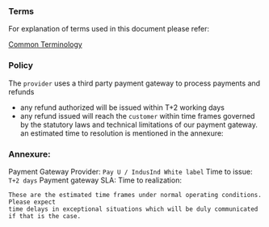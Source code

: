 ### Terms
For explanation of terms used in this document please refer:

[Common Terminology](../common/terminology.md)


### Policy
The `provider` uses a third party payment gateway to process payments and refunds

* any refund authorized will be issued within T+2 working days
* any refund issued will reach the `customer` within time frames governed by the statutory laws and technical limitations of our payment gateway.
an estimated time to resolution is mentioned in the annexure:

### Annexure:
Payment Gateway Provider: `Pay U / IndusInd White label`
Time to issue: `T+2 days`
Payment gateway SLA: 
Time to realization: 


```
These are the estimated time frames under normal operating conditions. Please expect 
time delays in exceptional situations which will be duly communicated if that is the case.
```